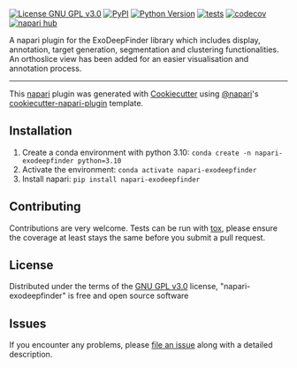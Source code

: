 
[![License GNU GPL v3.0](https://img.shields.io/pypi/l/napari-exodeepfinder.svg?color=green)](https://github.com/deep-finder/napari-exodeepfinder/raw/main/LICENSE)
[![PyPI](https://img.shields.io/pypi/v/napari-exodeepfinder.svg?color=green)](https://pypi.org/project/napari-exodeepfinder)
[![Python Version](https://img.shields.io/pypi/pyversions/napari-exodeepfinder.svg?color=green)](https://python.org)
[![tests](https://github.com/deep-finder/napari-exodeepfinder/workflows/tests/badge.svg)](https://github.com/deep-finder/napari-exodeepfinder/actions)
[![codecov](https://codecov.io/gh/deep-finder/napari-exodeepfinder/branch/main/graph/badge.svg)](https://codecov.io/gh/deep-finder/napari-exodeepfinder)
[![napari hub](https://img.shields.io/endpoint?url=https://api.napari-hub.org/shields/napari-exodeepfinder)](https://napari-hub.org/plugins/napari-exodeepfinder)

A napari plugin for the ExoDeepFinder library which includes display, annotation, target generation, segmentation and clustering functionalities.
An orthoslice view has been added for an easier visualisation and annotation process.

----------------------------------

This [napari] plugin was generated with [Cookiecutter] using [@napari]'s [cookiecutter-napari-plugin] template.

<!--
Don't miss the full getting started guide to set up your new package:
https://github.com/napari/cookiecutter-napari-plugin#getting-started

and review the napari docs for plugin developers:
https://napari.org/plugins/index.html
-->

## Installation

1. Create a conda environment with python 3.10: `conda create -n napari-exodeepfinder python=3.10`
1. Activate the environment: `conda activate napari-exodeepfinder`
1. Install napari: `pip install napari-exodeepfinder`

## Contributing

Contributions are very welcome. Tests can be run with [tox], please ensure
the coverage at least stays the same before you submit a pull request.

## License

Distributed under the terms of the [GNU GPL v3.0] license,
"napari-exodeepfinder" is free and open source software

## Issues

If you encounter any problems, please [file an issue] along with a detailed description.

[napari]: https://github.com/napari/napari
[Cookiecutter]: https://github.com/audreyr/cookiecutter
[@napari]: https://github.com/napari
[MIT]: http://opensource.org/licenses/MIT
[BSD-3]: http://opensource.org/licenses/BSD-3-Clause
[GNU GPL v3.0]: http://www.gnu.org/licenses/gpl-3.0.txt
[GNU LGPL v3.0]: http://www.gnu.org/licenses/lgpl-3.0.txt
[Apache Software License 2.0]: http://www.apache.org/licenses/LICENSE-2.0
[Mozilla Public License 2.0]: https://www.mozilla.org/media/MPL/2.0/index.txt
[cookiecutter-napari-plugin]: https://github.com/napari/cookiecutter-napari-plugin

[file an issue]: https://github.com/deep-finder/napari-exodeepfinder/issues

[napari]: https://github.com/napari/napari
[tox]: https://tox.readthedocs.io/en/latest/
[pip]: https://pypi.org/project/pip/
[PyPI]: https://pypi.org/
